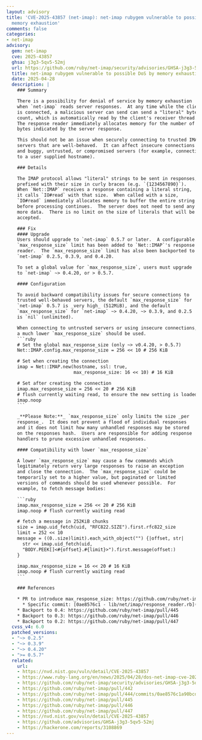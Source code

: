 ```yaml
---
layout: advisory
title: 'CVE-2025-43857 (net-imap): net-imap rubygem vulnerable to possible DoS by
  memory exhaustion'
comments: false
categories:
- net-imap
advisory:
  gem: net-imap
  cve: 2025-43857
  ghsa: j3g3-5qv5-52mj
  url: https://github.com/ruby/net-imap/security/advisories/GHSA-j3g3-5qv5-52mj
  title: net-imap rubygem vulnerable to possible DoS by memory exhaustion
  date: 2025-04-28
  description: |
    ### Summary

    There is a possibility for denial of service by memory exhaustion
    when `net-imap` reads server responses.  At any time while the client
    is connected, a malicious server can send can send a "literal" byte
    count, which is automatically read by the client's receiver thread.
    The response reader immediately allocates memory for the number of
    bytes indicated by the server response.

    This should not be an issue when securely connecting to trusted IMAP
    servers that are well-behaved.  It can affect insecure connections
    and buggy, untrusted, or compromised servers (for example, connecting
    to a user supplied hostname).

    ### Details

    The IMAP protocol allows "literal" strings to be sent in responses,
    prefixed with their size in curly braces (e.g. `{1234567890}`).
    When `Net::IMAP` receives a response containing a literal string,
    it calls `IO#read` with that size.  When called with a size,
    `IO#read` immediately allocates memory to buffer the entire string
    before processing continues.  The server does not need to send any
    more data.  There is no limit on the size of literals that will be
    accepted.

    ### Fix
    #### Upgrade
    Users should upgrade to `net-imap` 0.5.7 or later.  A configurable
    `max_response_size` limit has been added to `Net::IMAP`'s response
    reader.  The `max_response_size` limit has also been backported to
    `net-imap` 0.2.5, 0.3.9, and 0.4.20.

    To set a global value for `max_response_size`, users must upgrade
    to `net-imap` ~> 0.4.20, or > 0.5.7.

    #### Configuration

    To avoid backward compatibility issues for secure connections to
    trusted well-behaved servers, the default `max_response_size` for
    `net-imap` 0.5.7 is _very high_ (512MiB), and the default
    `max_response_size` for `net-imap` ~> 0.4.20, ~> 0.3.9, and 0.2.5
    is `nil` (unlimited).

    When connecting to untrusted servers or using insecure connections,
    a much lower `max_response_size` should be used.
    ```ruby
    # Set the global max_response_size (only ~> v0.4.20, > 0.5.7)
    Net::IMAP.config.max_response_size = 256 << 10 # 256 KiB

    # Set when creating the connection
    imap = Net::IMAP.new(hostname, ssl: true,
                         max_response_size: 16 << 10) # 16 KiB

    # Set after creating the connection
    imap.max_response_size = 256 << 20 # 256 KiB
    # flush currently waiting read, to ensure the new setting is loaded
    imap.noop
    ```

    _**Please Note:**_ `max_response_size` only limits the size _per
    response_.  It does not prevent a flood of individual responses
    and it does not limit how many unhandled responses may be stored
    on the responses hash.  Users are responsible for adding response
    handlers to prune excessive unhandled responses.

    #### Compatibility with lower `max_response_size`

    A lower `max_response_size` may cause a few commands which
    legitimately return very large responses to raise an exception
    and close the connection.  The `max_response_size` could be
    temporarily set to a higher value, but paginated or limited
    versions of commands should be used whenever possible.  For
    example, to fetch message bodies:

    ```ruby
    imap.max_response_size = 256 << 20 # 256 KiB
    imap.noop # flush currently waiting read

    # fetch a message in 252KiB chunks
    size = imap.uid_fetch(uid, "RFC822.SIZE").first.rfc822_size
    limit = 252 << 10
    message = ((0..size)limit).each_with_object("") {|offset, str|
      str << imap.uid_fetch(uid,
      "BODY.PEEK[]<#{offset}.#{limit}>").first.message(offset:)
    }

    imap.max_response_size = 16 << 20 # 16 KiB
    imap.noop # flush currently waiting read
    ```

    ### References

    * PR to introduce max_response_size: https://github.com/ruby/net-imap/pull/442
      * Specific commit: [0ae8576c1 - lib/net/imap/response_reader.rb](https://github.com/ruby/net-imap/pull/444/commits/0ae8576c1a90bcd9573f81bdad4b4b824642d105#diff-53721cb4d9c3fb86b95cc8476ca2df90968ad8c481645220c607034399151462)
    * Backport to 0.4: https://github.com/ruby/net-imap/pull/445
    * Backport to 0.3: https://github.com/ruby/net-imap/pull/446
    * Backport to 0.2: https://github.com/ruby/net-imap/pull/447
  cvss_v4: 6.0
  patched_versions:
  - "~> 0.2.5"
  - "~> 0.3.9"
  - "~> 0.4.20"
  - ">= 0.5.7"
  related:
    url:
    - https://nvd.nist.gov/vuln/detail/CVE-2025-43857
    - https://www.ruby-lang.org/en/news/2025/04/28/dos-net-imap-cve-2025-43857
    - https://github.com/ruby/net-imap/security/advisories/GHSA-j3g3-5qv5-52mj
    - https://github.com/ruby/net-imap/pull/442
    - https://github.com/ruby/net-imap/pull/444/commits/0ae8576c1a90bcd9573f81bdad4b4b824642d105#diff-53721cb4d9c3fb86b95cc8476ca2df90968ad8c481645220c607034399151462
    - https://github.com/ruby/net-imap/pull/445
    - https://github.com/ruby/net-imap/pull/446
    - https://github.com/ruby/net-imap/pull/447
    - https://nvd.nist.gov/vuln/detail/CVE-2025-43857
    - https://github.com/advisories/GHSA-j3g3-5qv5-52mj
    - https://hackerone.com/reports/3108869
---
```

